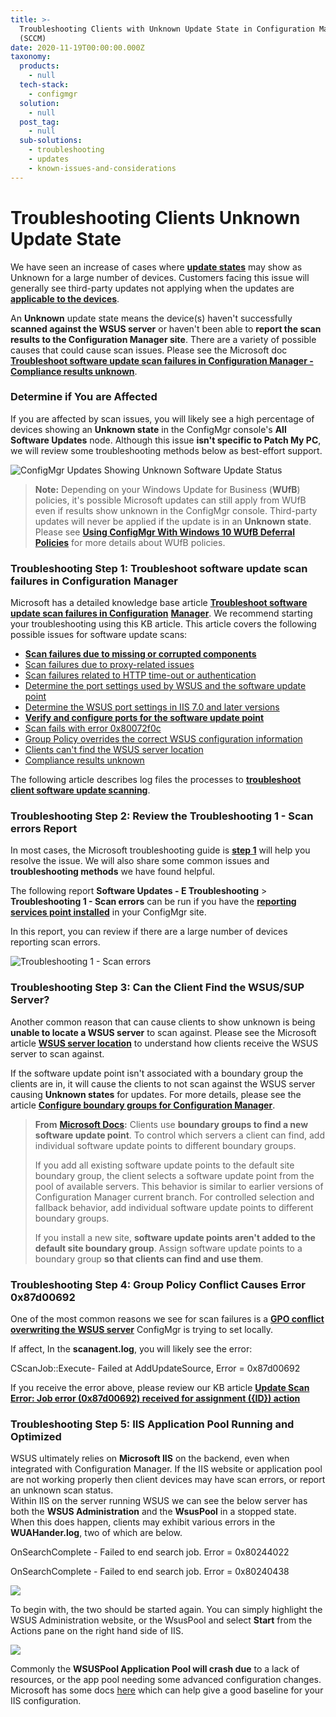 ```yaml
---
title: >-
  Troubleshooting Clients with Unknown Update State in Configuration Manager
  (SCCM)
date: 2020-11-19T00:00:00.000Z
taxonomy:
  products:
    - null
  tech-stack:
    - configmgr
  solution:
    - null
  post_tag:
    - null
  sub-solutions:
    - troubleshooting
    - updates
    - known-issues-and-considerations
---
```


# Troubleshooting Clients Unknown Update State

We have seen an increase of cases where [**update states**](https://patchmypc.com/how-to-view-applicability-rules-and-troubleshoot-detection-states-for-third-party-updates#topic1) may show as Unknown for a large number of devices. Customers facing this issue will generally see third-party updates not applying when the updates are [**applicable to the devices**](../../how-to-view-applicability-rules-and-troubleshoot-detection-states-for-third-party-updates/).

An **Unknown** update state means the device(s) haven't successfully **scanned against the WSUS server** or haven't been able to **report the scan results to the Configuration Manager site**. There are a variety of possible causes that could cause scan issues. Please see the Microsoft doc [**Troubleshoot software update scan failures in Configuration Manager - Compliance results unknown**](https://docs.microsoft.com/en-us/troubleshoot/mem/configmgr/troubleshoot-software-update-scan-failures#compliance-results-unknown).

### Determine if You are Affected

If you are affected by scan issues, you will likely see a high percentage of devices showing an **Unknown state** in the ConfigMgr console's **All Software Updates** node. Although this issue **isn't specific to Patch My PC**, we will review some troubleshooting methods below as best-effort support.

![ConfigMgr Updates Showing Unknown Software Update Status](/_images/ConfigMgr-Updates-Showing-Unknown-Software-Update-Status.png "ConfigMgr Updates Showing Unknown Software Update Status")

> **Note:** Depending on your Windows Update for Business (**WUfB**) policies, it's possible Microsoft updates can still apply from WUfB even if results show unknown in the ConfigMgr console. Third-party updates will never be applied if the update is in an **Unknown state**. Please see [**Using ConfigMgr With Windows 10 WUfB Deferral Policies**](https://techcommunity.microsoft.com/t5/configuration-manager-archive/using-configmgr-with-windows-10-wufb-deferral-policies/ba-p/274278) for more details about WUfB policies.

### Troubleshooting Step 1: Troubleshoot software update scan failures in Configuration Manager

Microsoft has a detailed knowledge base article [**Troubleshoot software update scan failures in Configuration**](https://docs.microsoft.com/en-us/troubleshoot/mem/configmgr/troubleshoot-software-update-scan-failures#compliance-results-unknown) [**Manager**](https://docs.microsoft.com/en-us/troubleshoot/mem/configmgr/troubleshoot-software-update-scan-failures#compliance-results-unknown). We recommend starting your troubleshooting using this KB article. This article covers the following possible issues for software update scans:

* [**Scan failures due to missing or corrupted components**](https://docs.microsoft.com/en-us/troubleshoot/mem/configmgr/troubleshoot-software-update-scan-failures#scan-failures-due-to-missing-or-corrupted-components)
* [Scan failures due to proxy-related issues](https://docs.microsoft.com/en-us/troubleshoot/mem/configmgr/troubleshoot-software-update-scan-failures#scan-failures-due-to-proxy-related-issues)
* [Scan failures related to HTTP time-out or authentication](https://docs.microsoft.com/en-us/troubleshoot/mem/configmgr/troubleshoot-software-update-scan-failures#scan-failures-related-to-http-time-out-or-authentication)
* [Determine the port settings used by WSUS and the software update point](https://docs.microsoft.com/en-us/troubleshoot/mem/configmgr/troubleshoot-software-update-scan-failures#determine-the-port-settings-used-by-wsus-and-the-software-update-point)
* [Determine the WSUS port settings in IIS 7.0 and later versions](https://docs.microsoft.com/en-us/troubleshoot/mem/configmgr/troubleshoot-software-update-scan-failures#determine-the-wsus-port-settings-in-iis-70-and-later-versions)
* [**Verify and configure ports for the software update point**](https://docs.microsoft.com/en-us/troubleshoot/mem/configmgr/troubleshoot-software-update-scan-failures#verify-and-configure-ports-for-the-software-update-point)
* [Scan fails with error 0x80072f0c](https://docs.microsoft.com/en-us/troubleshoot/mem/configmgr/troubleshoot-software-update-scan-failures#scan-fails-with-error-0x80072f0c)
* [Group Policy overrides the correct WSUS configuration information](https://docs.microsoft.com/en-us/troubleshoot/mem/configmgr/troubleshoot-software-update-scan-failures#group-policy-overrides-the-correct-wsus-configuration-information)
* [Clients can't find the WSUS server location](https://docs.microsoft.com/en-us/troubleshoot/mem/configmgr/troubleshoot-software-update-scan-failures#clients-cant-find-the-wsus-server-location)
* [Compliance results unknown](https://docs.microsoft.com/en-us/troubleshoot/mem/configmgr/troubleshoot-software-update-scan-failures#compliance-results-unknown)

The following article describes log files the processes to [**troubleshoot client software update scanning**](https://docs.microsoft.com/en-us/troubleshoot/mem/configmgr/troubleshoot-software-update-management#troubleshoot-issues-in-step-1).

### Troubleshooting Step 2: Review the Troubleshooting 1 - Scan errors Report

In most cases, the Microsoft troubleshooting guide is [**step 1**](troubleshooting-clients-unknown-update-state.md#topic2) will help you resolve the issue. We will also share some common issues and **troubleshooting methods** we have found helpful.

The following report **Software Updates - E Troubleshooting** > **Troubleshooting 1 - Scan errors** can be run if you have the [**reporting services point installed**](https://docs.microsoft.com/en-us/mem/configmgr/core/servers/manage/configuring-reporting) in your ConfigMgr site.

In this report, you can review if there are a large number of devices reporting scan errors.

![Troubleshooting 1 - Scan errors](/_images/Troubleshooting-1-Scan-errors.png "Troubleshooting 1 - Scan errors")

### Troubleshooting Step 3: Can the Client Find the WSUS/SUP Server?

Another common reason that can cause clients to show unknown is being **unable to locate a WSUS server** to scan against. Please see the Microsoft article [**WSUS server location**](https://docs.microsoft.com/en-us/troubleshoot/mem/configmgr/track-software-update-compliance-assessment#wsus-server-location) to understand how clients receive the WSUS server to scan against.

If the software update point isn't associated with a boundary group the clients are in, it will cause the clients to not scan against the WSUS server causing **Unknown states** for updates. For more details, please see the article [**Configure boundary groups for Configuration Manager**](https://docs.microsoft.com/en-us/mem/configmgr/core/servers/deploy/configure/boundary-groups).

> **From** [**Microsoft Docs**](https://docs.microsoft.com/en-us/mem/configmgr/core/servers/deploy/configure/boundary-groups#bkmk_sup)**:** Clients use **boundary groups to find a new software update point**. To control which servers a client can find, add individual software update points to different boundary groups.
>
> If you add all existing software update points to the default site boundary group, the client selects a software update point from the pool of available servers. This behavior is similar to earlier versions of Configuration Manager current branch. For controlled selection and fallback behavior, add individual software update points to different boundary groups.
>
> If you install a new site, **software update points aren't added to the default site boundary group**. Assign software update points to a boundary group **so that clients can find and use them**.

### Troubleshooting Step 4: Group Policy Conflict Causes Error 0x87d00692

One of the most common reasons we see for scan failures is a [**GPO conflict overwriting the WSUS server**](../../job-error-0x87d00692-received-for-assignment-id-action) ConfigMgr is trying to set locally.

If affect, In the **scanagent.log**, you will likely see the error:

CScanJob::Execute- Failed at AddUpdateSource, Error = 0x87d00692

If you receive the error above, please review our KB article [**Update Scan Error: Job error (0x87d00692) received for assignment ({ID}) action**](../../job-error-0x87d00692-received-for-assignment-id-action/)

### Troubleshooting Step 5: IIS Application Pool Running and Optimized

WSUS ultimately relies on **Microsoft IIS** on the backend, even when integrated with Configuration Manager. If the IIS website or application pool are not working properly then client devices may have scan errors, or report an unknown scan status.\
Within IIS on the server running WSUS we can see the below server has both the **WSUS Administration** and the **WsusPool** in a stopped state.\
When this does happen, clients may exhibit various errors in the **WUAHander.log**, two of which are below.

OnSearchComplete - Failed to end search job. Error = 0x80244022

OnSearchComplete - Failed to end search job. Error = 0x80240438

![](/_images/Wsus_IIS_Stopped.png)

To begin with, the two should be started again. You can simply highlight the WSUS Administration website, or the WsusPool and select **Start** from the Actions pane on the right hand side of IIS.

![](/_images/Start-Stopped-Resources-IIS.png)

Commonly the **WSUSPool Application Pool will crash due** to a lack of resources, or the app pool needing some advanced configuration changes. Microsoft has some docs [here](https://docs.microsoft.com/en-us/troubleshoot/mem/configmgr/windows-server-update-services-best-practices#disable-recycling-and-configure-memory-limits) which can help give a good baseline for your IIS configuration.